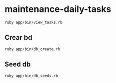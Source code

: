 maintenance-daily-tasks
=======================

    ruby app/bin/view_tasks.rb

## Crear bd

    ruby app/bin/db_create.rb

## Seed db

    ruby app/bin/db_seeds.rb
